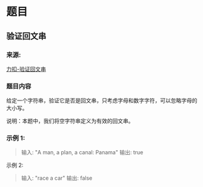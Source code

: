 # 题目

## 验证回文串

### 来源:

[力扣-验证回文串](https://leetcode-cn.com/problems/valid-palindrome)

### 题目内容

给定一个字符串，验证它是否是回文串，只考虑字母和数字字符，可以忽略字母的大小写。

说明：本题中，我们将空字符串定义为有效的回文串。

### 示例 1:

> 输入: "A man, a plan, a canal: Panama"
> 输出: true

示例 2:

> 输入: "race a car"
> 输出: false
